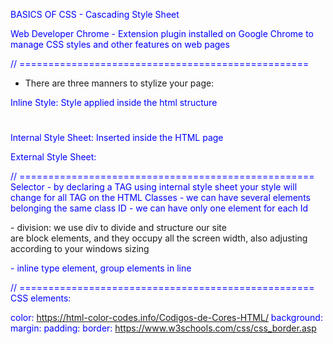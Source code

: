 BASICS OF CSS - Cascading Style Sheet

Web Developer Chrome - Extension plugin installed on Google Chrome to manage CSS styles and other features on web pages

// ==================================================
- There are three manners to stylize your page:

Inline Style:
Style applied inside the html structure
<h1 style=" color: red; "></h1>
<p style=" color: blue; "></p>

Internal Style Sheet:
Inserted inside the HTML page <head>
<style>
    h1 {
        color: red;
    }
    p {
        color: blue;
    }
</style>

External Style Sheet:

// ===================================================
Selector - by declaring a TAG using internal style sheet your style will change for all TAG on the HTML
Classes - we can have several elements belonging the same class
ID - we can have only one element for each Id

<div> - division: we use div to divide and structure our site
<div> are block elements, and they occupy all the screen width, also adjusting according to your windows sizing

<span> - inline type element, group elements in line

// ===================================================
CSS elements:

color: https://html-color-codes.info/Codigos-de-Cores-HTML/
background:
margin:
padding:
border: https://www.w3schools.com/css/css_border.asp



